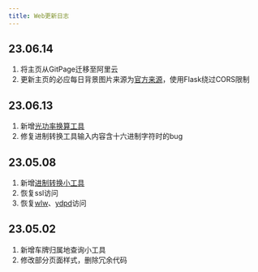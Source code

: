 ```yaml
---
title: Web更新日志
---
```


## 23.06.14
1. 将主页从GitPage迁移至阿里云
2. 更新主页的必应每日背景图片来源为[官方来源](https://cn.bing.com/HPImageArchive.aspx?format=js&idx=0&n=1)，使用Flask绕过CORS限制

## 23.06.13
1. 新增[光功率换算工具]((https://yuany3721.site/tools#光功率单位转换工具))
2. 修复进制转换工具输入内容含十六进制字符时的bug

## 23.05.08
1. 新增[进制转换小工具](https://yuany3721.site/tools#进制转换工具)
2. 恢复ssl访问
3. 恢复[wlw](https://wlw.yuany3721.site)、[ydpd](https://ydpd.yuany3721.site)访问

## 23.05.02
1. 新增车牌归属地查询小工具
2. 修改部分页面样式，删除冗余代码
